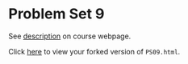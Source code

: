 # Problem Set 9

See [description](https://rudeboybert.github.io/STAT495/#problem_set_9) on course webpage.

Click [here](http://htmlpreview.github.io/?https://github.com/vippie852/PS09/blob/master/PS09.html) to view your forked version of `PS09.html`.